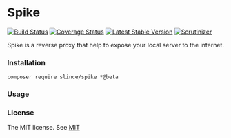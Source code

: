 # Spike

[![Build Status](https://img.shields.io/travis/spike/spike/master.svg?style=flat-square)](https://travis-ci.org/spike/spike)
[![Coverage Status](https://img.shields.io/codecov/c/github/spike/spike.svg?style=flat-square)](https://codecov.io/github/spike/spike)
[![Latest Stable Version](https://img.shields.io/packagist/v/spike/spike.svg?style=flat-square&label=stable)](https://packagist.org/packages/spike/spike)
[![Scrutinizer](https://img.shields.io/scrutinizer/g/spike/spike.svg?style=flat-square)](https://scrutinizer-ci.com/g/spike/spike/?branch=master)

Spike is a reverse proxy that help to expose your local server to the internet.

### Installation

```
composer require slince/spike *@beta
```

### Usage


 
### License
 
The MIT license. See [MIT](https://opensource.org/licenses/MIT)